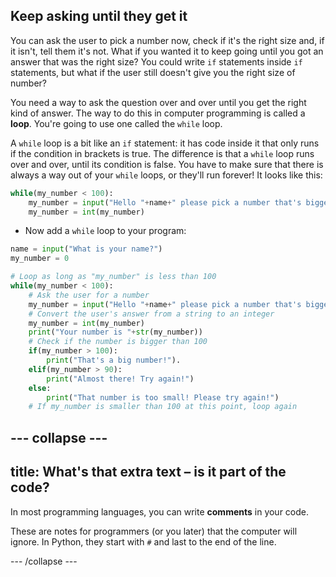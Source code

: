 ## Keep asking until they get it

You can ask the user to pick a number now, check if it's the right size and, if it isn't, tell them it's not. What if you wanted it to keep going until you got an answer that was the right size? You could write `if` statements inside `if` statements, but what if the user still doesn't give you the right size of number?
  
You need a way to ask the question over and over until you get the right kind of answer. The way to do this in computer programming is called a **loop**. You're going to use one called the `while` loop.

A `while` loop is a bit like an `if` statement: it has code inside it that only runs if the condition in brackets is true. The difference is that a `while` loop runs over and over, until its condition is false. You have to make sure that there is always a way out of your `while` loops, or they'll run forever! It looks like this:

```python
while(my_number < 100):
    my_number = input("Hello "+name+" please pick a number that's bigger than 100")
    my_number = int(my_number)
```

+ Now add a `while` loop to your program:

```python
name = input("What is your name?")
my_number = 0

# Loop as long as "my_number" is less than 100
while(my_number < 100):
    # Ask the user for a number
    my_number = input("Hello "+name+" please pick a number that's bigger than 100")
    # Convert the user's answer from a string to an integer
    my_number = int(my_number)
    print("Your number is "+str(my_number))
    # Check if the number is bigger than 100
    if(my_number > 100):
        print("That's a big number!").
    elif(my_number > 90):
        print("Almost there! Try again!")
    else:
        print("That number is too small! Please try again!")
    # If my_number is smaller than 100 at this point, loop again
```

--- collapse ---
---
title: What's that extra text – is it part of the code?
---

In most programming languages, you can write **comments** in your code.

These are notes for programmers (or you later) that the computer will ignore. In Python, they start with `#` and last to the end of the line.   

--- /collapse ---